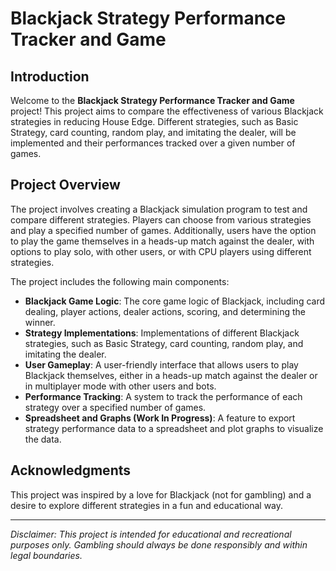 # Blackjack Strategy Performance Tracker and Game

## Introduction
Welcome to the **Blackjack Strategy Performance Tracker and Game** project! This project aims to compare the effectiveness of various Blackjack strategies in reducing House Edge. Different strategies, such as Basic Strategy, card counting, random play, and imitating the dealer, will be implemented and their performances tracked over a given number of games.

## Project Overview
The project involves creating a Blackjack simulation program to test and compare different strategies. Players can choose from various strategies and play a specified number of games. Additionally, users have the option to play the game themselves in a heads-up match against the dealer, with options to play solo, with other users, or with CPU players using different strategies.

The project includes the following main components:

- **Blackjack Game Logic**: The core game logic of Blackjack, including card dealing, player actions, dealer actions, scoring, and determining the winner.
- **Strategy Implementations**: Implementations of different Blackjack strategies, such as Basic Strategy, card counting, random play, and imitating the dealer.
- **User Gameplay**: A user-friendly interface that allows users to play Blackjack themselves, either in a heads-up match against the dealer or in multiplayer mode with other users and bots.
- **Performance Tracking**: A system to track the performance of each strategy over a specified number of games.
- **Spreadsheet and Graphs (Work In Progress)**: A feature to export strategy performance data to a spreadsheet and plot graphs to visualize the data.

## Acknowledgments
This project was inspired by a love for Blackjack (not for gambling) and a desire to explore different strategies in a fun and educational way.

---

*Disclaimer: This project is intended for educational and recreational purposes only. Gambling should always be done responsibly and within legal boundaries.*
